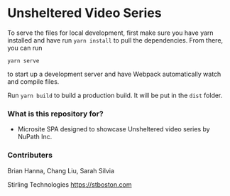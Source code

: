 # Unsheltered Video Series #

To serve the files for local development, first make sure you have yarn installed and have run `yarn install` to pull
the dependencies. From there, you can run 

`yarn serve`

to start up a development server and have Webpack automatically watch and compile files.

Run `yarn build` to build a production build. It will be put in the `dist` folder.

### What is this repository for? ###

* Microsite SPA designed to showcase Unsheltered video series by NuPath Inc.

### Contributers ###

Brian Hanna, Chang Liu, Sarah Silvia

Stirling Technologies
https://stboston.com